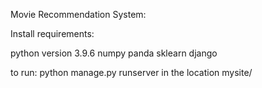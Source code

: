 Movie Recommendation System:

Install requirements:

python version 3.9.6
numpy
panda
sklearn
django 

to run:
 python manage.py runserver in the location mysite/